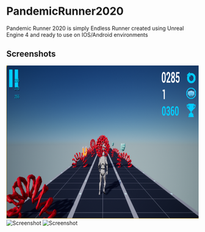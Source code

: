 # PandemicRunner2020
 
Pandemic Runner 2020 is simply Endless Runner created using Unreal Engine 4 and ready to use on IOS/Android environments

## Screenshots
 <img src="Content/Screenshots/Gameplay1.png" height="400" alt="Screenshot"/> 
 <img src=“Content/Screenshots/Gameplay2.png" height="400" alt="Screenshot"/>
 <img src=“Content/Screenshots/gameover.png" height="400" alt="Screenshot"/>
